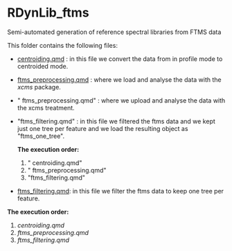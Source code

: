 # RDynLib_ftms

Semi-automated generation of reference spectral libraries from FTMS data

This folder contains the following files:

- [centroiding.qmd](centroiding.qmd) : in this file we convert the data from in
  profile mode to centroided mode.

- [ftms_preprocessing.qmd](ftms_preprocessing.qmd) : where we load and analyse
  the data with the *xcms* package.


-   " ftms_preprocessing.qmd" : where we upload and analyse the data with the xcms treatment.

-   "ftms_filtering.qmd" : in this file we filtered the ftms data and we kept just one tree per feature and we load the resulting object as "ftms_one_tree".

    **The execution order:**

    1.  " centroiding.qmd"
    2.  " ftms_preprocessing.qmd"
    3.  "ftms_filtering.qmd"

- [ftms_filtering.qmd](ftms_filtering.qmd): in this file we filter the ftms data
  to keep one tree per feature.

**The execution order:**

1. *centroiding.qmd*
2. *ftms_preprocessing.qmd*
3. *ftms_filtering.qmd*

